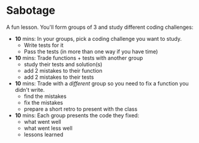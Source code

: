 # Sabotage

A fun lesson. You'll form groups of 3 and study different coding challenges:

- __10__ mins: In your groups, pick a coding challenge you want to study.
  - Write tests for it
  - Pass the tests (in more than one way if you have time)
- __10__ mins: Trade functions + tests with another group
  - study their tests and solution(s)
  - add 2 mistakes to their function
  - add 2 mistakes to their tests
- __10__ mins: Trade with a _different_ group so you need to fix a function you
  didn't write.
  - find the mistakes
  - fix the mistakes
  - prepare a short retro to present with the class
- __10__ mins: Each group presents the code they fixed:
  - what went well
  - what went less well
  - lessons learned
